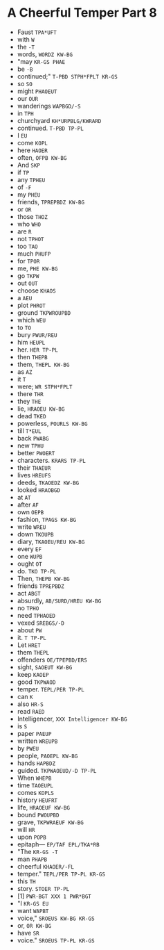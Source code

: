 # A Cheerful Temper Part 8

* Faust `TPA*UFT`
* with `W`
* the `-T`
* words, `WORDZ KW-BG`
* "may `KR-GS PHAE`
* be `-B`
* continued;" `T-PBD STPH*FPLT KR-GS`
* so `SO`
* might `PHAOEUT`
* our `OUR`
* wanderings `WAPBGD/-S`
* in `TPH`
* churchyard `KH*URPBLG/KWRARD`
* continued. `T-PBD TP-PL`
* I `EU`
* come `KOPL`
* here `HAOER`
* often, `OFPB KW-BG`
* And `SKP`
* if `TP`
* any `TPHEU`
* of `-F`
* my `PHEU`
* friends, `TPREPBDZ KW-BG`
* or `OR`
* those `THOZ`
* who `WHO`
* are `R`
* not `TPHOT`
* too `TAO`
* much `PHUFP`
* for `TPOR`
* me, `PHE KW-BG`
* go `TKPW`
* out `OUT`
* choose `KHAOS`
* a `AEU`
* plot `PHROT`
* ground `TKPWROUPBD`
* which `WEU`
* to `TO`
* bury `PWUR/REU`
* him `HEUPL`
* her. `HER TP-PL`
* then `THEPB`
* them, `THEPL KW-BG`
* as `AZ`
* it `T`
* were; `WR STPH*FPLT`
* there `THR`
* they `THE`
* lie, `HRAOEU KW-BG`
* dead `TKED`
* powerless, `POURLS KW-BG`
* till `T*EUL`
* back `PWABG`
* new `TPHU`
* better `PWOERT`
* characters. `KRARS TP-PL`
* their `THAEUR`
* lives `HREUFS`
* deeds, `TKAOEDZ KW-BG`
* looked `HRAOBGD`
* at `AT`
* after `AF`
* own `OEPB`
* fashion, `TPAGS KW-BG`
* write `WREU`
* down `TKOUPB`
* diary, `TKAOEU/REU KW-BG`
* every `EF`
* one `WUPB`
* ought `OT`
* do. `TKO TP-PL`
* Then, `THEPB KW-BG`
* friends `TPREPBDZ`
* act `ABGT`
* absurdly, `AB/SURD/HREU KW-BG`
* no `TPHO`
* need `TPHAOED`
* vexed `SREBGS/-D`
* about `PW`
* it. `T TP-PL`
* Let `HRET`
* them `THEPL`
* offenders `OE/TPEPBD/ERS`
* sight, `SAOEUT KW-BG`
* keep `KAOEP`
* good `TKPWAOD`
* temper. `TEPL/PER TP-PL`
* can `K`
* also `HR-S`
* read `RAED`
* Intelligencer, `XXX Intelligencer KW-BG`
* is `S`
* paper `PAEUP`
* written `WREUPB`
* by `PWEU`
* people, `PAOEPL KW-BG`
* hands `HAPBDZ`
* guided. `TKPWAOEUD/-D TP-PL`
* When `WHEPB`
* time `TAOEUPL`
* comes `KOPLS`
* history `HEUFRT`
* life, `HRAOEUF KW-BG`
* bound `PWOUPBD`
* grave, `TKPWRAEUF KW-BG`
* will `HR`
* upon `POPB`
* epitaph— `EP/TAF EPL/TKA*RB`
* "The `KR-GS -T`
* man `PHAPB`
* cheerful `KHAOER/-FL`
* temper." `TEPL/PER TP-PL KR-GS`
* this `TH`
* story. `STOER TP-PL`
* [1] `PWR-BGT XXX 1 PWR*BGT`
* "I `KR-GS EU`
* want `WAPBT`
* voice," `SROEUS KW-BG KR-GS`
* or, `OR KW-BG`
* have `SR`
* voice." `SROEUS TP-PL KR-GS`
